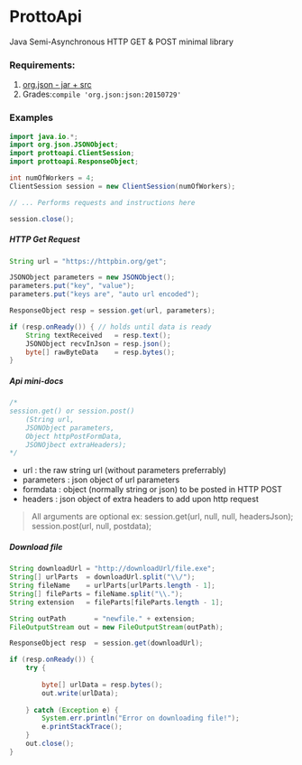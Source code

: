 # ProttoApi
Java Semi-Asynchronous HTTP GET & POST minimal library

### Requirements:
1. [org.json - jar + src]("https://github.com/stleary/JSON-java")
2. Grades:```compile 'org.json:json:20150729'```


### Examples
```java
import java.io.*;
import org.json.JSONObject;
import prottoapi.ClientSession;
import prottoapi.ResponseObject;

int numOfWorkers = 4;
ClientSession session = new ClientSession(numOfWorkers);

// ... Performs requests and instructions here

session.close();
```

##### HTTP Get Request
```java
String url = "https://httpbin.org/get";

JSONObject parameters = new JSONObject();
parameters.put("key", "value");
parameters.put("keys are", "auto url encoded");

ResponseObject resp = session.get(url, parameters);

if (resp.onReady()) { // holds until data is ready
	String textReceived   = resp.text();
	JSONObject recvInJson = resp.json();
	byte[] rawByteData    = resp.bytes(); 
}
```

##### Api mini-docs
```java
/*
session.get() or session.post()
	(String url, 
	JSONObject parameters,
	Object httpPostFormData,
	JSONOjbect extraHeaders);
*/
```

* url        : the raw string url (without parameters preferrably)
* parameters : json object of url parameters
* formdata   : object (normally string or json) to be posted in HTTP POST
* headers    : json object of extra headers to add upon http request

> All arguments are optional
  ex: session.get(url, null, null, headersJson);
  session.post(url, null, postdata);
 
##### Download file
```java
String downloadUrl = "http://downloadUrl/file.exe";
String[] urlParts  = downloadUrl.split("\\/");
String fileName    = urlParts[urlParts.length - 1];
String[] fileParts = fileName.split("\\.");
String extension   = fileParts[fileParts.length - 1];

String outPath       = "newfile." + extension;
FileOutputStream out = new FileOutputStream(outPath);

ResponseObject resp  = session.get(downloadUrl);

if (resp.onReady()) {
	try {
	
		byte[] urlData = resp.bytes();
		out.write(urlData);
		
	} catch (Exception e) {
		System.err.println("Error on downloading file!");
		e.printStackTrace();
	}
	out.close();
}
```
